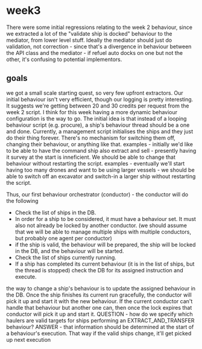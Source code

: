 # week3 

There were some initial regressions relating to the week 2 behaviour, since we extracted a lot of the "validate ship is docked" behaviour to the mediator, from lower level stuff.
Ideally the mediator should just do validation, not correction - since that's a divergence in behaviour between the API class and the mediator - if refuel auto docks on one but not the other, it's confusing to potential implementors.

## goals 

we got a small scale starting quest, so very few upfront extractors. Our initial behaviour isn't very efficient, though our logging is pretty interesting. It suggests we're getting between 20 and 30 credits per request from the week 2 script.
I think for this week having a more dynamic behaviour configuration is the way to go.
The initial idea is that instead of a looping behaviour script (e.g. procure), a ship's behaviour thread should be a one and done.
Currently, a management script initialises the ships and they just do their thing forever. There's no mechanism for switching them off, changing their behaviour, or anything like that.
examples - initially we'd like to be able to have the command ship also extract and sell - presently having it survey at the start is inneficient. We should be able to change that behaviour without restarting the script.
examples - eventually we'll start having too many drones and want to be using larger vessels - we should be able to switch off an excavator and switch-in a larger ship without restarting the script.

Thus, our first behaviour orchestrator (conductor) - the conductor will do the following
* Check the list of ships in the DB.
 * In order for a ship to be considered, it must have a behaviour set. It must also not already be locked by another conductor. (we should assume that we will be able to manage multiple ships with multiple conductors, but probably one agent per conductor)
 * if the ship is valid, the behaviour will be prepared, the ship will be locked in the DB, and the behaviour will be started. 
* Check the list of ships currently running.
 * If a ship has completed its current behaviour (it is in the list of ships, but the thread is stopped) check the DB for its assigned instruction and execute.


the way to change a ship's behaviour is to update the assigned behaviour in the DB. Once the ship finishes its current run gracefully, the conductor will pick it up and start it with the new behaviour.
If the current conductor can't handle that behaviour but another one can, then once the lock expires that conductor will pick it up and start it.
QUESTION - how do we specify which haulers are valid targets for ships performing an EXTRACT_AND_TRANSFER behaviour?
ANSWER - that information should be determined at the start of a behaviour's execution. That way if the valid ships change, it'll get picked up next execution